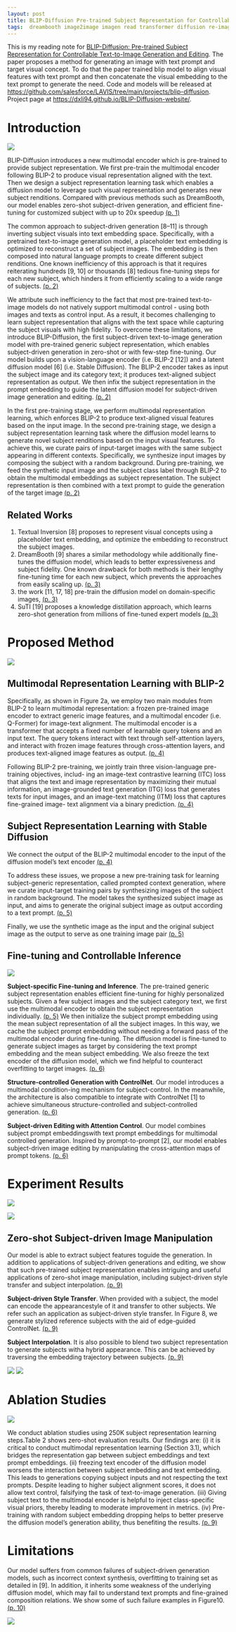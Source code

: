 ```yaml
---
layout: post
title: BLIP-Diffusion Pre-trained Subject Representation for Controllable Text-to-Image Generation and Editing
tags:  dreambooth image2image imagen read transformer diffusion re-imagen prompt2prompt instructpix2pix blip2 blip suti multimodality textual-inversion text2image clip
---
```

This is my reading note for [BLIP-Diffusion: Pre-trained Subject Representation for Controllable Text-to-Image Generation and Editing](http://arxiv.org/abs/2305.14720). The paper proposes a method for generating an image with text prompt and target visual concept. To do that the paper trained blip model to align visual features with text prompt and then concatenate the visual embedding to the text prompt to generate the need. Code and models will be released at https://github.com/salesforce/LAVIS/tree/main/projects/blip-diffusion. Project page at https://dxli94.github.io/BLIP-Diffusion-website/.

# Introduction
![](https://raw.githubusercontent.com/zhangtemplar/zhangtemplar.github.io/master/uPic/liBLIPDiffusionPretrainedSubject2023-1-x96-y281.png) 

BLIP-Diffusion introduces a new multimodal encoder which is pre-trained to provide subject representation. We first pre-train the multimodal encoder following BLIP-2 to produce visual representation aligned with the text. Then we design a subject representation learning task which enables a diffusion model to leverage such visual representation and generates new subject renditions. Compared with previous methods such as DreamBooth, our model enables zero-shot subject-driven generation, and efficient fine-tuning for customized subject with up to 20x speedup [(p. 1)](zotero://open-pdf/library/items/FNEJXLXI?page=1&annotation=CNXMF6U4)

The common approach to subject-driven generation [8–11] is through inverting subject visuals into text embedding space. Specifically, with a pretrained text-to-image generation model, a placeholder text embedding is optimized to reconstruct a set of subject images. The embedding is then composed into natural language prompts to create different subject renditions. One known inefficiency of this approach is that it requires reiterating hundreds [9, 10] or thousands [8] tedious fine-tuning steps for each new subject, which hinders it from efficiently scaling to a wide range of subjects. [(p. 2)](zotero://open-pdf/library/items/FNEJXLXI?page=2&annotation=HIVCRSFD)

We attribute such inefficiency to the fact that most pre-trained text-to-image models do not natively support multimodal control - using both images and texts as control input. As a result, it becomes challenging to learn subject representation that aligns with the text space while capturing the subject visuals with high fidelity. To overcome these limitations, we introduce BLIP-Diffusion, the first subject-driven text-to-image generation model with pre-trained generic subject representation, which enables subject-driven generation in zero-shot or with few-step fine-tuning. Our model builds upon a vision-language encoder (i.e. BLIP-2 [12]) and a latent diffusion model [6] (i.e. Stable Diffusion). The BLIP-2 encoder takes as input the subject image and its category text; it produces text-aligned subject representation as output. We then infix the subject representation in the prompt embedding to guide the latent diffusion model for subject-driven image generation and editing. [(p. 2)](zotero://open-pdf/library/items/FNEJXLXI?page=2&annotation=DWBE3KR9)

In the first pre-training stage, we perform multimodal representation learning, which enforces BLIP-2 to produce text-aligned visual features based on the input image. In the second pre-training stage, we design a subject representation learning task where the diffusion model learns to generate novel subject renditions based on the input visual features. To achieve this, we curate pairs of input-target images with the same subject appearing in different contexts. Specifically, we synthesize input images by composing the subject with a random background. During pre-training, we feed the synthetic input image and the subject class label through BLIP-2 to obtain the multimodal embeddings as subject representation. The subject representation is then combined with a text prompt to guide the generation of the target image [(p. 2)](zotero://open-pdf/library/items/FNEJXLXI?page=2&annotation=BBDFICIF)

## Related Works
1. Textual Inversion [8] proposes to represent visual concepts using a placeholder text embedding, and optimize the embedding to reconstruct the subject images. 
2. DreamBooth [9] shares a similar methodology while additionally fine-tunes the diffusion model, which leads to better expressiveness and subject fidelity. One known drawback for both methods is their lengthy fine-tuning time for each new subject, which prevents the approaches from easily scaling up. [(p. 3)](zotero://open-pdf/library/items/FNEJXLXI?page=3&annotation=TXPXYR2G)
3. the work [11, 17, 18] pre-train the diffusion model on domain-specific images, [(p. 3)](zotero://open-pdf/library/items/FNEJXLXI?page=3&annotation=KG8CN6FB)
4. SuTI [19] proposes a knowledge distillation approach, which learns zero-shot generation from millions of fine-tuned expert models [(p. 3)](zotero://open-pdf/library/items/FNEJXLXI?page=3&annotation=S6BPIIMQ)
# Proposed Method
![](https://raw.githubusercontent.com/zhangtemplar/zhangtemplar.github.io/master/uPic/liBLIPDiffusionPretrainedSubject2023-3-x104-y539.png) 
## Multimodal Representation Learning with BLIP-2
Specifically, as shown in Figure 2a, we employ two main modules from BLIP-2 to learn multimodal representation: a frozen pre-trained image encoder to extract generic image features, and a multimodal encoder (i.e. Q-Former) for image-text alignment. The multimodal encoder is a transformer that accepts a fixed number of learnable query tokens and an input text. The query tokens interact with text through self-attention layers, and interact with frozen image features through cross-attention layers, and produces text-aligned image features as output. [(p. 4)](zotero://open-pdf/library/items/FNEJXLXI?page=4&annotation=WPGBYI6Q)

Following BLIP-2 pre-training, we jointly train three vision-language pre-training objectives, includ- ing an image-text contrastive learning (ITC) loss that aligns the text and image representation by maximizing their mutual information, an image-grounded text generation (ITG) loss that generates texts for input images, and an image-text matching (ITM) loss that captures fine-grained image- text alignment via a binary prediction. [(p. 4)](zotero://open-pdf/library/items/FNEJXLXI?page=4&annotation=JQ8S3N5S)
## Subject Representation Learning with Stable Diffusion
We connect the output of the BLIP-2 multimodal encoder to the input of the diffusion model’s text encoder [(p. 4)](zotero://open-pdf/library/items/FNEJXLXI?page=4&annotation=R584IXHT)


To address these issues, we propose a new pre-training task for learning subject-generic representation, called prompted context generation, where we curate input-target training pairs by synthesizing images of the subject in random background. The model takes the synthesized subject image as input, and aims to generate the original subject image as output according to a text prompt. [(p. 5)](zotero://open-pdf/library/items/FNEJXLXI?page=5&annotation=URZH6L2Y)

Finally, we use the synthetic image as the input and the original subject image as the output to serve as one training image pair [(p. 5)](zotero://open-pdf/library/items/FNEJXLXI?page=5&annotation=4NDLIFGW)
## Fine-tuning and Controllable Inference
![](https://raw.githubusercontent.com/zhangtemplar/zhangtemplar.github.io/master/uPic/liBLIPDiffusionPretrainedSubject2023-5-x102-y507.png) 

**Subject-specific Fine-tuning and Inference**. The pre-trained generic subject representation enables efficient fine-tuning for highly personalized subjects. Given a few subject images and the subject category text, we first use the multimodal encoder to obtain the subject representation individually. [(p. 5)](zotero://open-pdf/library/items/FNEJXLXI?page=5&annotation=5QFCW777) We then initialize the subject prompt embedding using the mean subject representation of all the subject images. In this way, we cache the subject prompt embedding without needing a forward pass of the multimodal encoder during fine-tuning. The diffusion model is fine-tuned to generate subject images as target by considering the text prompt embedding and the mean subject embedding. We also freeze the text encoder of the diffusion model, which we find helpful to counteract overfitting to target images. [(p. 6)](zotero://open-pdf/library/items/FNEJXLXI?page=6&annotation=3DUZLZT5)

**Structure-controlled Generation with ControlNet**. Our model introduces a multimodal condition-ing mechanism for subject-control. In the meanwhile, the architecture is also compatible to integrate with ControlNet [1] to achieve simultaneous structure-controlled and subject-controlled generation. [(p. 6)](zotero://open-pdf/library/items/FNEJXLXI?page=6&annotation=8GL9KVNF)

**Subject-driven Editing with Attention Control**. Our model combines subject prompt embeddingswith text prompt embeddings for multimodal controlled generation. Inspired by prompt-to-prompt [2], our model enables subject-driven image editing by manipulating the cross-attention maps of prompt tokens. [(p. 6)](zotero://open-pdf/library/items/FNEJXLXI?page=6&annotation=7VU8P93W)
# Experiment Results
![](https://raw.githubusercontent.com/zhangtemplar/zhangtemplar.github.io/master/uPic/liBLIPDiffusionPretrainedSubject2023-7-x34-y35.png) 

![](https://raw.githubusercontent.com/zhangtemplar/zhangtemplar.github.io/master/uPic/liBLIPDiffusionPretrainedSubject2023-8-x101-y440.png) 
## Zero-shot Subject-driven Image Manipulation
Our model is able to extract subject features toguide the generation. In addition to applications of subject-driven generations and editing, we show that such pre-trained subject representation enables intriguing and useful applications of zero-shot image manipulation, including subject-driven style transfer and subject interpolation. [(p. 9)](zotero://open-pdf/library/items/FNEJXLXI?page=9&annotation=WSILHYQ6)

**Subject-driven Style Transfer**. When provided with a subject, the model can encode the appearancestyle of it and transfer to other subjects. We refer such an application as subject-driven style transfer. In Figure 8, we generate stylized reference subjects with the aid of edge-guided ControlNet. [(p. 9)](zotero://open-pdf/library/items/FNEJXLXI?page=9&annotation=3Q5WCCZ8)

**Subject Interpolation**. It is also possible to blend two subject representation to generate subjects witha hybrid appearance. This can be achieved by traversing the embedding trajectory between subjects. [(p. 9)](zotero://open-pdf/library/items/FNEJXLXI?page=9&annotation=VU6ZNI9K)

![](https://raw.githubusercontent.com/zhangtemplar/zhangtemplar.github.io/master/uPic/liBLIPDiffusionPretrainedSubject2023-10-x8-y346.png) 
![](https://raw.githubusercontent.com/zhangtemplar/zhangtemplar.github.io/master/uPic/liBLIPDiffusionPretrainedSubject2023-11-x20-y146.png) 
# Ablation Studies
![](https://raw.githubusercontent.com/zhangtemplar/zhangtemplar.github.io/master/uPic/liBLIPDiffusionPretrainedSubject2023-9-x104-y634.png) 

We conduct ablation studies using 250K subject representation learning steps.Table 2 shows zero-shot evaluation results. Our findings are: (i) it is critical to conduct multimodal representation learning (Section 3.1), which bridges the representation gap between subject embeddings and text prompt embeddings. (ii) freezing text encoder of the diffusion model worsens the interaction between subject embedding and text embedding. This leads to generations copying subject inputs and not respecting the text prompts. Despite leading to higher subject alignment scores, it does not allow text control, falsifying the task of text-to-image generation. (iii) Giving subject text to the multimodal encoder is helpful to inject class-specific visual priors, thereby leading to moderate improvement in metrics. (iv) Pre-training with random subject embedding dropping helps to better preserve the diffusion model’s generation ability, thus benefiting the results. [(p. 9)](zotero://open-pdf/library/items/FNEJXLXI?page=9&annotation=9WR7TL6R)

# Limitations
Our model suffers from common failures of subject-driven generation models, such as incorrect context synthesis, overfitting to training set as detailed in [9]. In addition, it inherits some weakness of the underlying diffusion model, which may fail to understand text prompts and fine-grained composition relations. We show some of such failure examples in Figure10. [(p. 10)](zotero://open-pdf/library/items/FNEJXLXI?page=10&annotation=9W4F7BDS)

![](https://raw.githubusercontent.com/zhangtemplar/zhangtemplar.github.io/master/uPic/liBLIPDiffusionPretrainedSubject2023-12-x107-y597.png)  